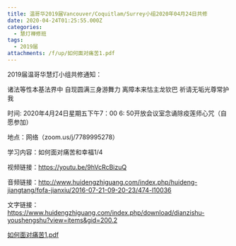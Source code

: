 ```yaml
---
title: 温哥华2019届Vancouver/Coquitlam/Surrey小组2020年04月24日共修
date: 2020-04-24T01:25:55.000Z
categories:
  - 慧灯禅修班
tags:
  - 2019届
attachments: /f/up/如何面对痛苦1.pdf
---
```

2019届温哥华慧灯小组共修通知：

诸法等性本基法界中
自现圆满三身游舞力
离障本来怙主龙钦巴
祈请无垢光尊常护我

时间:   2020年4月24日星期五下午7：00
6: 50开放会议室念诵除疫莲师心咒（自愿参加）

地点：网络（zoom.us/j/7789995278）

学习内容：如何面对痛苦和幸福1/4

视频链接：https://youtu.be/9hVcRcBizuQ

音频链接：http://www.huidengzhiguang.com/index.php/huideng-jiangtang/fofa-jianxiu/2016-07-21-09-20-23/474-l10036

文字链接：https://www.huidengzhiguang.com/index.php/download/dianzishu-youshengshu?view=items&gid=200.2

[如何面对痛苦1.pdf](http://huidengchanxiu.net/hdv/f/up/如何面对痛苦1.pdf)